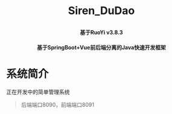 <h1 align="center" style="margin: 30px 0 30px; font-weight: bold;">Siren_DuDao</h1>
<h4 align="center">基于RuoYi v3.8.3</h4>
<h4 align="center">基于SpringBoot+Vue前后端分离的Java快速开发框架</h4>

# 系统简介

正在开发中的简单管理系统

>后端端口8090，前端端口8091




